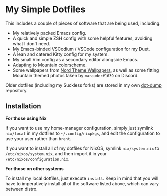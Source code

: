 # My Simple Dotfiles
This includes a couple of pieces of software that are being used, including:
- My relatively packed Emacs config.
- A quick and simple ZSH config with some helpful features, avoiding what I don't need.
- My Emacs-binded VSCodium / VSCode configuration for my Duet.
- A lean and catered Kitty config for my system.
- My small Vim config as a secondary editor alongside Emacs.
- Adapting to Mountain colorscheme.
- Some wallpapers from [Nord Theme Wallpapers](https://nordthemewallpapers.com/), as well as some fitting Mountain themed photos taken by `marauder#1639` on Discord.

Older dotfiles (including my Suckless forks) are stored in my own [dot-dump](https://github.com/BrentBoyMeBob/dot-dump) repository.

## Installation

**For those using Nix**

If you want to use my home-manager configuration, simply just symlink `nix/local` in my dotfiles to `~/.config/nixpkgs`, and edit the configuration to use your user rather than `brent`.

If you want to install all of my dotfiles for NixOS, symlink `nix/system.nix` to `/etc/nixos/system.nix`, and then import it in your `/etc/nixos/configuration.nix`.

**For those on other systems**

To install my local dotfiles, just execute `install`. Keep in mind that you will have to imperatively install all of the software listed above, which can vary between distro.
